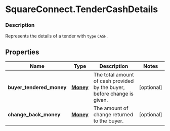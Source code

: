 # SquareConnect.TenderCashDetails

### Description

Represents the details of a tender with `type` `CASH`.

## Properties
Name | Type | Description | Notes
------------ | ------------- | ------------- | -------------
**buyer_tendered_money** | [**Money**](Money.md) | The total amount of cash provided by the buyer, before change is given. | [optional] 
**change_back_money** | [**Money**](Money.md) | The amount of change returned to the buyer. | [optional] 


